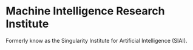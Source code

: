 # Machine Intelligence Research Institute

Formerly know as the Singularity Institute for Artificial Intelligence (SIAI).


